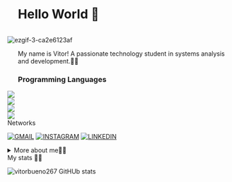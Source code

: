 <!--título-->
<div id="user-content-toc">
  <ul align="Left">
    <summary><h1 style="display: inline-block">Hello World 👋</h1></summary>
</div>
<!--GIF--> 
<p align="Left">
  
 ![ezgif-3-ca2e6123af](https://github.com/vitorbueno267/vitorbueno267/assets/84080970/d6b9fedf-eb03-4f93-9b43-a20e82b7204c)
  
</p>

 <div>
<p>
    <ul align="Left">
My name is Vitor! A passionate technology student in systems analysis and development.👨‍💻

</p>
</div>
<!--habilidades-->
<div>
    <ul align="left">
    <h3>Programming Languages</h3> 
</div>

<div style="display: inlide_block">
    <img aling ="center  alt="html5" src="https://img.shields.io/badge/HTML5-E34F26?style=for-the-badge&logo=html5&logoColor=black&color=aqua"
</div>
<div style="display: inlide_block">
    <img aling ="center alt="CSS3" src="https://img.shields.io/badge/CSS3-1572B6?style=for-the-badge&logo=css3&logoColor=black&color=aqua"
</div>
<div style="display: inlide_block">
    <img aling ="center alt="PHP" src="https://img.shields.io/badge/PHP-777BB4?style=for-the-badge&logo=php&logoColor=black&color=aqua"
</div>
<div>
    <div syle="display: inlide_block">
       <img aling ="center alt="Python" src="https://img.shields.io/badge/Python-3776AB?style=for-the-badge&logo=python&logoColor=black&color=aqua"
</div>
<div>
        Networks
</div>
    
[![GMAIL](https://img.shields.io/badge/Gmail-D14836?style=for-the-badge&logo=gmail&logoColor=white)](mailto:vitorbueno191@gmail.com)
[![INSTAGRAM](https://img.shields.io/badge/Instagram-E4405F?style=for-the-badge&logo=instagram&logoColor=white)](https://www.instagram.com/_bueno223?igsh=MTJlNHlsaHBmNGk0ZQ%3D%3D&utm_source=qr)
[![LINKEDIN](https://img.shields.io/badge/LinkedIn-0077B5?style=for-the-badge&logo=linkedin&logoColor=white)](https://www.linkedin.com/in/vitor-bueno-dos-santos-053665256/)

<!--divisor--->
<details>
  <summary> More about me👨‍💻</summary>
<div>
    <h3>
-Systems analysis and development student, 20 years old, with desire and open mind for new learning. Looking for an opportunity to improve my skills and assist in both company and personal growth.
    </h3>
</br>
    <h3>
-Estudante de análise e desenvolvimento de sistemas, 20 anos, com vontade e mente aberta para novos aprendizados. Em busca de uma oportunidade de aprimorar minhas habilidades e auxiliar tanto no crescimento da empresa como pessoal.
        </h3>
</div>
</details>
<div>
My stats 👨‍💻
  
![vitorbueno267 GitHUb stats](https://github-readme-stats.vercel.app/api?username=vitorbueno267&show_icons=true&theme=tokyonight)

</div>
    

